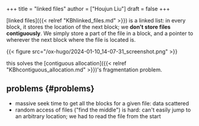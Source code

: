 +++
title = "linked files"
author = ["Houjun Liu"]
draft = false
+++

[linked files]({{< relref "KBhlinked_files.md" >}}) is a linked list: in every block, it stores the location of the next block; we **don't store files contiguously**. We simply store a part of the file in a block, and a pointer to wherever the next block where the file is located is.

{{< figure src="/ox-hugo/2024-01-10_14-07-31_screenshot.png" >}}

this solves the [contiguous allocation]({{< relref "KBhcontiguous_allocation.md" >}})'s fragmentation problem.


## problems {#problems}

-   massive seek time to get all the blocks for a given file: data scattered
-   random access of files ("find the middle") is hard: can't easily jump to an arbitrary location; we had to read the file from the start
